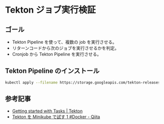# Tekton ジョブ実行検証

## ゴール

- Tekton Pipeline を使って、複数の job を実行させる。
- リターンコードから次のジョブを実行させるかを判定。
- Cronjob から Tekton Pipeline を実行させる。

## Tekton Pipeline のインストール

```bash
kubectl apply --filename https://storage.googleapis.com/tekton-releases/pipeline/latest/release.yaml
```

## 参考記事

- [Getting started with Tasks | Tekton](https://tekton.dev/docs/getting-started/tasks/)
- [Tekton を Minikube で試す 1 #Docker - Qiita](https://qiita.com/sotoiwa/items/7ffd415185d2cbb9f1a1)
